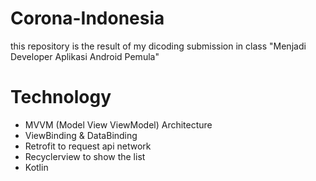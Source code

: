 # Corona-Indonesia
this repository is the result of my dicoding submission in class "Menjadi Developer  Aplikasi Android Pemula"

# Technology
- MVVM (Model View ViewModel) Architecture
- ViewBinding & DataBinding
- Retrofit to request api network
- Recyclerview to show the list
- Kotlin

